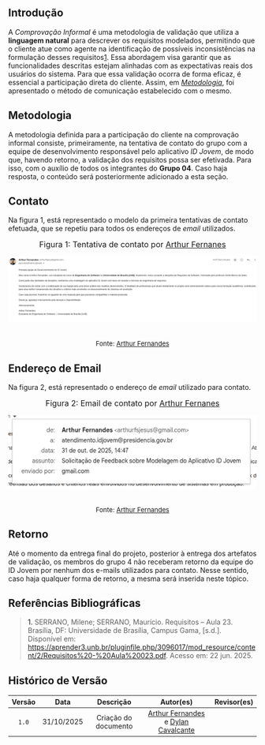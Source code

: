 ## Introdução

A *Comprovação Informal* é uma metodologia de validação que utiliza a **linguagem natural** para descrever os requisitos modelados, permitindo que o cliente atue como agente na identificação de possíveis inconsistências na formulação desses requisitos<a id="anchor_1" href="#REF1">1</a>. Essa abordagem visa garantir que as funcionalidades descritas estejam alinhadas com as expectativas reais dos usuários do sistema. Para que essa validação ocorra de forma eficaz, é essencial a participação direta do cliente. Assim, em [*Metodologia*](#metodologia), foi apresentado o método de comunicação estabelecido com o mesmo.

## Metodologia

A metodologia definida para a participação do cliente na comprovação informal consiste, primeiramente, na tentativa de contato do grupo com a equipe de desenvolvimento responsável pelo aplicativo *ID Jovem*, de modo que, havendo retorno, a validação dos requisitos possa ser efetivada. Para isso, com o auxílio de todos os integrantes do **Grupo 04**. Caso haja resposta, o conteúdo será posteriormente adicionado a esta seção.


## Contato

Na figura 1, está representado o modelo da primeira tentativas de contato efetuada, que se repetiu para todos os endereços de *email* utilizados.

<font size="3"><p style="text-align: center">Figura 1: Tentativa de contato por [Arthur Fernanes](https://github.com/arthurfernandesj)</p></font>

![Figura 1](../assets/email.png) 

<font size="2"><p style="text-align: center">Fonte: [Arthur Fernandes](https://github.com/arthurfernandesj)</p></font>



## Endereço de Email

Na figura 2, está representado o endereço de *email* utilizado para contato.

<font size="3"><p style="text-align: center">Figura 2: Email de contato por [Arthur Fernanes](https://github.com/arthurfernandesj)</p></font>

![Figura 2](../assets/endereco.png) 

<font size="2"><p style="text-align: center">Fonte: [Arthur Fernandes](https://github.com/arthurfernandesj)</p></font>


## Retorno

Até o momento da entrega final do projeto, posterior à entrega dos artefatos de validação, os membros do grupo 4 não receberam retorno da equipe do ID Jovem por nenhum dos e-mails utilizados para contato. Nesse sentido, caso haja qualquer forma de retorno, a mesma será inserida neste tópico.

## Referências Bibliográficas

> <a id="REF1">1.</a> SERRANO, Milene; SERRANO, Maurício. Requisitos – Aula 23. Brasília, DF: Universidade de Brasília, Campus Gama, [s.d.]. Disponível em: https://aprender3.unb.br/pluginfile.php/3096017/mod_resource/content/2/Requisitos%20-%20Aula%20023.pdf. Acesso em: 22 jun. 2025.



## Histórico de Versão

| Versão |    Data    |       Descrição      |                                          Autor(es)                                         |                  Revisor(es)                  |
| :----: | :--------: | :------------------: | :----------------------------------------------------------------------------------------: | :-------------------------------------------: |
|  `1.0` | 31/10/2025 | Criação do documento | [Arthur Fernandes](https://github.com/arthurfernandesj) e [Dylan Cavalcante](https://github.com/dylancavalcante) |
